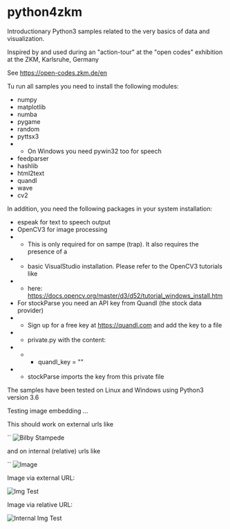 # python4zkm
Introductionary Python3 samples related to the very basics of data and visualization.

Inspired by and used during an "action-tour" at the "open codes" exhibition at the ZKM, Karlsruhe, Germany

See https://open-codes.zkm.de/en

Tu run all samples you need to install the following modules:

  * numpy
  * matplotlib
  * numba
  * pygame
  * random
  * pyttsx3
  *  * On Windows you need pywin32 too for speech 
  * feedparser
  * hashlib
  * html2text
  * quandl
  * wave
  * cv2

In addition, you need the following packages in your system installation:

  * espeak for text to speech output
  * OpenCV3 for image processing
  *  * This is only required for on sampe (trap). It also requires the presence of a
  *  * basic VisualStudio installation. Please refer to the OpenCV3 tutorials like
  *  * here: https://docs.opencv.org/master/d3/d52/tutorial_windows_install.htm
  *  For stockParse you need an API key from Quandl (the stock data provider)
  *  * Sign up for a free key at https://quandl.com and add the key to a file
  *  * private.py with the content:
  *  * * quandl_key = "<the key you got from quandl>"
  *  * stockParse imports the key from this private file

The samples have been tested on Linux and Windows using Python3 version 3.6

Testing image embedding ...

This should work on external urls like

`` ![Bilby Stampede](http://example.com/images/logo.png)

and on internal (relative) urls like

``  ![Image](../blob/master/public_html/img/nokia.png?raw=true)

Image via external URL:

![Img Test](https://github.com/digital-codes/python4zkm/blob/master/data/github.png)

Image via relative URL:

![Internal Img Test](../master/data/github.png?raw=true)



